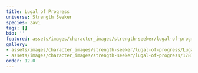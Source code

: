 ```yaml
---
title: Lugal of Progress
universe: Strength Seeker
species: Zavi
tags: []
bio: ''
featured: assets/images/character_images/strength-seeker/lugal-of-progress/Lugal_of_progress.png
gallery:
- assets/images/character_images/strength-seeker/lugal-of-progress/Lugal_of_progress.png
- assets/images/character_images/strength-seeker/lugal-of-progress/1787273881356583336_1.jpg
order: 12.0
---
```



